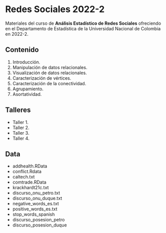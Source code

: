 # Redes Sociales 2022-2

Materiales del curso de **Análisis Estadístico de Redes Sociales** ofreciendo en el Departamento de Estadística de la Universidad Nacional de Colombia en 2022-2.

## Contenido

1. Introducción.
2. Manipulación de datos relacionales.
3. Visualización de datos relacionales.
4. Caracterización de vértices.
5. Caracterización de la conectividad.
6. Agrupamiento.
7. Asortatividad.

## Talleres

- Taller 1.
- Taller 2.
- Taller 3.
- Taller 4.

## Data

- addhealth.RData
- conflict.Rdata
- caltech.txt
- comtrade.RData
- krackhardt21c.txt
- discurso_onu_petro.txt
- discurso_onu_duque.txt
- negative_words_es.txt
- positive_words_es.txt
- stop_words_spanish
- discurso_posesion_petro
- discurso_posesion_duque




